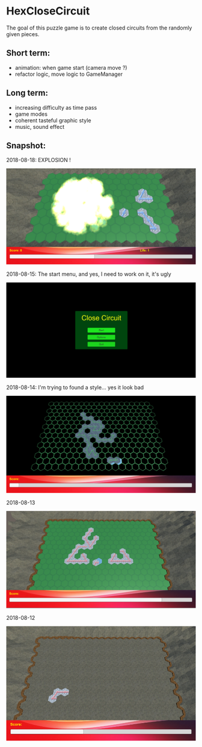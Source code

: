 # HexCloseCircuit
The goal of this puzzle game is to create closed circuits from the randomly given pieces.

## Short term:

- animation: when game start (camera move ?)
- refactor logic, move logic to GameManager

## Long term:

- increasing difficulty as time pass
- game modes
- coherent tasteful graphic style
- music, sound effect

## Snapshot:

2018-08-18: EXPLOSION !

![2018-08-18](screenshot-20180818.png)

2018-08-15: The start menu, and yes, I need to work on it, it's ugly

![2018-08-15](screenshot-20180815.png)

2018-08-14: I'm trying to found a style... yes it look bad

![2018-08-14](screenshot-20180814.png)

2018-08-13

![2018-08-13](screenshot-20180813.png)

2018-08-12

![2018-08-12](screenshot-20180812.png)
